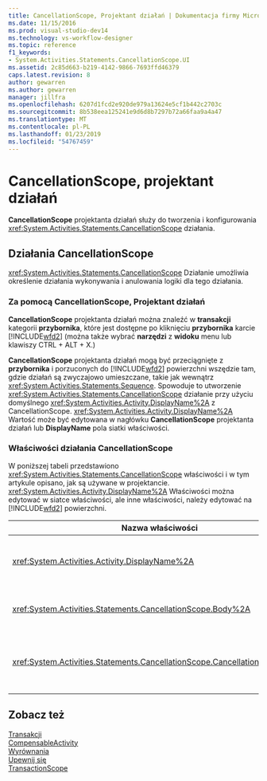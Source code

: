```yaml
---
title: CancellationScope, Projektant działań | Dokumentacja firmy Microsoft
ms.date: 11/15/2016
ms.prod: visual-studio-dev14
ms.technology: vs-workflow-designer
ms.topic: reference
f1_keywords:
- System.Activities.Statements.CancellationScope.UI
ms.assetid: 2c85d663-b219-4142-9866-7693ffd46379
caps.latest.revision: 8
author: gewarren
ms.author: gewarren
manager: jillfra
ms.openlocfilehash: 6207d1fcd2e920de979a13624e5cf1b442c2703c
ms.sourcegitcommit: 8b538eea125241e9d6d8b7297b72a66faa9a4a47
ms.translationtype: MT
ms.contentlocale: pl-PL
ms.lasthandoff: 01/23/2019
ms.locfileid: "54767459"
---
```

# <a name="cancellationscope-activity-designer"></a>CancellationScope, projektant działań
**CancellationScope** projektanta działań służy do tworzenia i konfigurowania <xref:System.Activities.Statements.CancellationScope> działania.  
  
## <a name="the-cancellationscope-activity"></a>Działania CancellationScope  
 <xref:System.Activities.Statements.CancellationScope> Działanie umożliwia określenie działania wykonywania i anulowania logiki dla tego działania.  
  
### <a name="using-the-cancellationscope-activity-designer"></a>Za pomocą CancellationScope, Projektant działań  
 **CancellationScope** projektanta działań można znaleźć w **transakcji** kategorii **przybornika**, które jest dostępne po kliknięciu **przybornika**  karcie [!INCLUDE[wfd2](../includes/wfd2-md.md)] (można także wybrać **narzędzi** z **widoku** menu lub klawiszy CTRL + ALT + X.)  
  
 **CancellationScope** projektanta działań mogą być przeciągnięte z **przybornika** i porzuconych do [!INCLUDE[wfd2](../includes/wfd2-md.md)] powierzchni wszędzie tam, gdzie działań są zwyczajowo umieszczane, takie jak wewnątrz <xref:System.Activities.Statements.Sequence>. Spowoduje to utworzenie <xref:System.Activities.Statements.CancellationScope> działanie przy użyciu domyślnego <xref:System.Activities.Activity.DisplayName%2A> z CancellationScope. <xref:System.Activities.Activity.DisplayName%2A> Wartość może być edytowana w nagłówku **CancellationScope** projektanta działań lub **DisplayName** pola siatki właściwości.  
  
### <a name="the-cancellationscope-properties"></a>Właściwości działania CancellationScope  
 W poniższej tabeli przedstawiono <xref:System.Activities.Statements.CancellationScope> właściwości i w tym artykule opisano, jak są używane w projektancie. <xref:System.Activities.Activity.DisplayName%2A> Właściwości można edytować w siatce właściwości, ale inne właściwości, należy edytować na [!INCLUDE[wfd2](../includes/wfd2-md.md)] powierzchni.  
  
|Nazwa właściwości|Wymagane|Użycie|  
|-------------------|--------------|-----------|  
|<xref:System.Activities.Activity.DisplayName%2A>|False|Opcjonalna nazwa przyjazna <xref:System.Activities.Statements.CancellationScope> działania. Wartość domyślna to CancellationScope. Mimo że <xref:System.Activities.Activity.DisplayName%2A> wartość nie jest bezwzględnie konieczne, jest najlepszym rozwiązaniem, aby użyć jednego.|  
|<xref:System.Activities.Statements.CancellationScope.Body%2A>|Prawda|Określa działanie anulowania, który znajduje się logiki. Można dodać <xref:System.Activities.Statements.CancellationScope.Body%2A> działania, listy działanie z **przybornika** do **treści** polu na **CancellationScope** projektanta działań z tekst wskazówki "listy Działanie tutaj".|  
|<xref:System.Activities.Statements.CancellationScope.CancellationHandler%2A>|Prawda|Określa działania, który jest wykonywany w przypadku anulowania. Można dodać <xref:System.Activities.Statements.CancellationScope.CancellationHandler%2A> działania, listy działanie z **przybornika** do **CancellationHandler** polu na **CancellationScope** projektanta działań ze wskazówką tekst "Upuść działanie tutaj".|  
  
## <a name="see-also"></a>Zobacz też  
 [Transakcji](../workflow-designer/transaction-activity-designers.md)   
 [CompensableActivity](../workflow-designer/compensableactivity-activity-designer.md)   
 [Wyrównania](../workflow-designer/compensate-activity-designer.md)   
 [Upewnij się](../workflow-designer/confirm-activity-designer.md)   
 [TransactionScope](../workflow-designer/transactionscope-activity-designer.md)